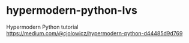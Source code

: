 # hypermodern-python-lvs
Hypermodern Python tutorial https://medium.com/@cjolowicz/hypermodern-python-d44485d9d769
